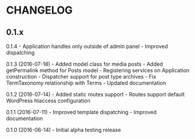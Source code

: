 # CHANGELOG

## 0.1.x

0.1.4
    - Application handles only outside of admin panel
    - Improved dispatching

0.1.3 (2016-07-18)
    - Added model class for media posts
    - Added getPermalink method for Posts model
    - Registering services on Application construction
    - Dispatcher support for post type archives
    - Fix TermTaxonomy relationship with Terms
    - Updated documentation

0.1.2 (2016-07-14)
    - Added static routes support
    - Routes support default WordPress htaccess configuration

0.1.1 (2016-07-11)
    - Improved template dispatching
    - Improved documentation

0.1.0 (2016-06-14)
    - Initial alpha testing release
